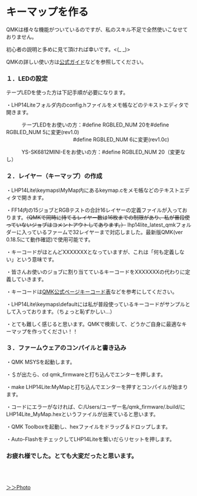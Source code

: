 # キーマップを作る



QMKは様々な機能がついているのですが、私のスキル不足で全然使いこなせておりません。

初心者の説明と多めに見て頂ければ幸いです。<(_ _)>

QMKの詳しい使い方は[公式ガイド](https://docs.qmk.fm/#/ja/)などを参照してください。



### １．LEDの設定

テープLEDを使った方は下記手順が必要になります。

・LHP14Liteフォルダ内のconfig.hファイルをメモ帳などのテキストエディタで開きます。

　　　テープLEDをお使いの方：#define RGBLED_NUM 20を#define RGBLED_NUM 5に変更(rev1.0)  
　　　　　　　　　　　　　#define RGBLED_NUM 6に変更(rev1.0c)  

　　　YS-SK6812MINI-Eをお使いの方：#define RGBLED_NUM 20（変更なし）

### ２．レイヤー（キーマップ）の作成

・LHP14Lite\keymaps\MyMap内にあるkeymap.cをメモ帳などのテキストエディタで開きます。

・FF14内の15ジョブとRGBテストの合計16レイヤーの定義ファイルが入っております。~~（QMKで同時に持てるレイヤー数は16枚までの制限があり、私が普段使っていないジョブはコメントアウトしてあります。）~~
lhp14lite_latest_qmkフォルダーに入っているファームで32レイヤーまで対応しました。最新版QMK(ver 0.18.5にて動作確認)で使用可能です。

・キーコードがほとんどXXXXXXXとなっていますが、これは「何も定義しない」という意味です。

・皆さんお使いのジョブに割り当てているキーコードをXXXXXXXの代わりに定義していきます。

・キーコードは[QMK公式ページキーコード表](https://docs.qmk.fm/#/keycodes)などを参考にしてください。

・LHP14Lite\keymaps\defaultには私が普段使っているキーコードがサンプルとして入っております。（ちょっと恥ずかしい…） 

・とても難しく感じると思います。QMKで検索して、どうかご自身に最適なキーマップを作ってください！！



### ３．ファームウェアのコンパイルと書き込み

・QMK MSYSを起動します。

・＄が出たら、cd qmk_firmwareと打ち込んでエンターを押します。

・make LHP14Lite:MyMapと打ち込んでエンターを押すとコンパイルが始まります。

・コードにエラーがなければ、C:/Users/ユーザー名/qmk_firmware/.build/にLHP14Lite_MyMap.hexというファイルが出来ていると思います。

・QMK Toolboxを起動し、hexファイルをドラッグ＆ドロップします。

・Auto-FlashをチェックしてLHP14Liteを繋いだらリセットを押します。



### お疲れ様でした。とても大変だったと思います。

<br>
<br>



[ ＞＞Photo](./LHP14Lite_photo.md/) 

